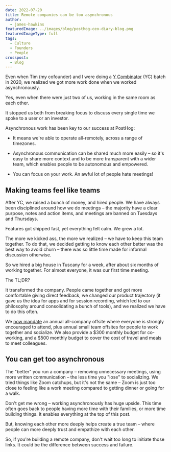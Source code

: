 ```yaml
---
date: 2022-07-20
title: Remote companies can be too asynchronous
author:
  - james-hawkins
featuredImage: ../images/blog/posthog-ceo-diary-blog.png
featuredImageType: full
tags:
  - Culture
  - Founders
  - People
crosspost:
  - Blog  
---
```


Even when Tim (my cofounder) and I were doing a [Y Combinator](https://ycombinator.com) (YC) batch in 2020, we realized we got more work done when we worked asynchronously. 

Yes, even when there were just two of us, working in the same room as each other.

It stopped us both from breaking focus to discuss every single time we spoke to a user or an investor.

Asynchronous work has been key to our success at PostHog:

* It means we're able to operate all-remotely, across a range of timezones.

* Asynchronous communication can be shared much more easily – so it's easy to share more context and to be more transparent with a wider team, which enables people to be autonomous and empowered.

* You can focus on your work. An awful lot of people hate meetings!

## Making teams feel like teams

After YC, we raised a bunch of money, and hired people. We have always been disciplined around how we do meetings – the majority have a clear purpose, notes and action items, and meetings are banned on Tuesdays and Thursdays.

Features got shipped fast, yet everything felt calm. We grew a lot.

The more we kicked ass, the more we realized – we have to keep this team together. To do that, we decided getting to know each other better was the best way to avoid churn – there was so little time made for informal discussion otherwise.

So we hired a big house in Tuscany for a week, after about six months of working together. For almost everyone, it was our first time meeting.

The TL;DR?

It transformed the company. People came together and got more comfortable giving direct feedback, we changed our product trajectory (it gave us the idea for apps and for session recording, which led to our philosophy around consolidating a bunch of tools), and we realized we have to do this often. 

We [now mandate](/handbook/company/offsites) an annual all-company offsite where everyone is strongly encouraged to attend, plus annual small team offsites for people to work together and socialize. We also provide a $300 monthly budget for co-working, and a $500 monthly budget to cover the cost of travel and meals to meet colleagues.

## You can get too asynchronous

The "better" you run a company – removing unnecessary meetings, using more written communication – the less time you "lose" to socializing. We tried things like Zoom catchups, but it's not the same – Zoom is just too close to feeling like a work meeting compared to getting dinner or going for a walk.

Don't get me wrong – working asynchronously has huge upside. This time often goes back to people having more time with their families, or more time building things. It enables everything at the top of this post.

But, knowing each other more deeply helps create a true team – where people can more deeply trust and empathize with each other.

So, if you're building a remote company, don't wait too long to initiate those links. It could be the difference between success and failure.
